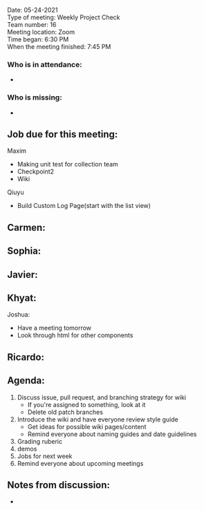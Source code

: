 Date: 05-24-2021 <br>
Type of meeting: Weekly Project Check <br>
Team number: 16 <br>
Meeting location: Zoom <br>
Time began: 6:30 PM <br> 
When the meeting finished: 7:45 PM

### Who is in attendance:
-

### Who is missing:
-

## Job due for this meeting:
Maxim 
- Making unit test for collection team
- Checkpoint2
- Wiki

Qiuyu 
- Build Custom Log Page(start with the list view)

Carmen:
- 

Sophia:
-

Javier:
-

Khyat:
-

Joshua:
- Have a meeting tomorrow
- Look through html for other components

Ricardo:
- 

## Agenda:
1. Discuss issue, pull request, and branching strategy for wiki
	* If you're assigned to something, look at it
	* Delete old patch branches
2. Introduce the wiki and have everyone review style guide
	* Get ideas for possible wiki pages/content
	* Remind everyone about naming guides and date guidelines
3. Grading ruberic
4. demos
5. Jobs for next week
6. Remind everyone about upcoming meetings

## Notes from discussion:
- 

